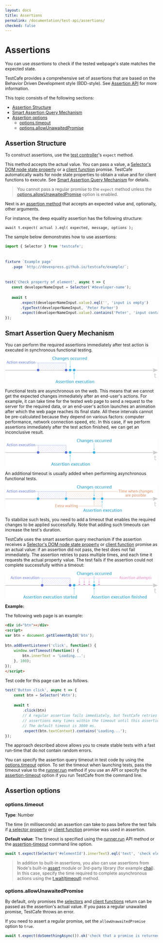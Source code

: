 ```yaml
---
layout: docs
title: Assertions
permalink: /documentation/test-api/assertions/
checked: false
---
```

# Assertions

You can use *assertions* to check if the tested webpage's state matches the expected state.

TestCafe provides a comprehensive set of assertions that are based on the Behavior Driven Development style (BDD-style).
See [Assertion API](assertion-api.md) for more information.

This topic consists of the following sections:

* [Assertion Structure](#assertion-structure)
* [Smart Assertion Query Mechanism](#smart-assertion-query-mechanism)
* [Assertion options](#assertion-options)
  * [options.timeout](#optionstimeout)
  * [options.allowUnawaitedPromise](#optionsallowunawaitedpromise)

## Assertion Structure

To construct assertions, use the [test controller](../test-code-structure.html#test-controller)'s `expect` method.

This method accepts the actual value. You can pass a value, a [Selector's DOM node state property](../selecting-page-elements/selectors/using-selectors.md#define-assertion-actual-value)
or a [client function](../obtaining-data-from-the-client/README.md) promise.
TestCafe automatically waits for node state properties to obtain a value and for client functions to execute.
See [Smart Assertion Query Mechanism](#smart-assertion-query-mechanism) for details.

> You cannot pass a regular promise to the `expect` method unless the [options.allowUnawaitedPromise](#optionsallowunawaitedpromise) option is enabled.

Next is an [assertion method](assertion-api.md) that accepts an expected value
and, optionally, other arguments.

For instance, the deep equality assertion has the following structure:

```text
await t.expect( actual ).eql( expected, message, options );
```

The sample below demonstrates how to use assertions:

```js
import { Selector } from 'testcafe';


fixture `Example page`
   .page `http://devexpress.github.io/testcafe/example/`;


test('Check property of element', async t => {
   const developerNameInput = Selector('#developer-name');

   await t
       .expect(developerNameInput.value).eql('', 'input is empty')
       .typeText(developerNameInput, 'Peter Parker')
       .expect(developerNameInput.value).contains('Peter', 'input contains text "Peter"');
});
```

## Smart Assertion Query Mechanism

You can perform the required assertions immediately after test action is executed in synchronous functional testing.

![Synchronous Functional Testing](../../../images/assertions/synchronous-testing.png)

Functional tests are asynchronous on the web. This means that we cannot get the expected changes immediately after an end-user's actions.
For example, it can take time for the tested web page to send a request to the server for the required data, or an end-user's action launches an animation after which the web page reaches its final state.
All these intervals cannot be pre-calculated because they depend on various factors: computer performance,
network connection speed, etc. In this case, if we perform assertions immediately after the test action finished, we can get an inconclusive result.

![Asynchronous Functional Testing](../../../images/assertions/asynchronous-testing.png)

An additional timeout is usually added when performing asynchronous functional tests.

![Asynchronous Functional Testing with Extra Waiting](../../../images/assertions/extra-waiting.png)

To stabilize such tests, you need to add a timeout that enables the required changes to be applied successfully.
Note that adding such timeouts can increase the test's duration.

TestCafe uses the smart assertion query mechanism if the assertion receives a [Selector's DOM node state property](../selecting-page-elements/selectors/using-selectors.md#define-assertion-actual-value)
or [client function](../obtaining-data-from-the-client/README.md) promise
as an actual value:
if an assertion did not pass, the test does not fail immediately. The assertion retries to pass multiple times, and
each time it requests the actual property value. The test fails if the assertion could not complete successfully
within a timeout:

![TestCafe Smart Assertion Query Mechanism](../../../images/assertions/query-mechanism.png)

**Example:**

The following web page is an example:

```html
<div id="btn"></div>
<script>
var btn = document.getElementById('btn');

btn.addEventListener('click', function() {
    window.setTimeout(function() {
        btn.innerText = 'Loading...';
    }, 100);
});
</script>
```

Test code for this page can be as follows.

```js
test('Button click', async t => {
    const btn = Selector('#btn');

    await t
        .click(btn)
        // A regular assertion fails immediately, but TestCafe retries to run DOM state
        // assertions many times within the timeout until this assertion passes successfully.
        // The default timeout is 3000 ms.
        .expect(btn.textContent).contains('Loading...');
});
```

The approach described above allows you to create stable tests with a fast run-time that do not contain random errors.

You can specify the assertion query timeout in test code by using the [options.timeout](#assertion-options) option.
To set the timeout when launching tests, pass the timeout value to the [runner.run](../../using-testcafe/programming-interface/runner.md#run)
method if you use an API or specify the [assertion-timeout](../../using-testcafe/command-line-interface.md#--assertion-timeout-ms) option
if you run TestCafe from the command line.

## Assertion options

### options.timeout

**Type**: Number

The time (in milliseconds) an assertion can take to pass before the test fails if
[a selector property](../selecting-page-elements/selectors/using-selectors.md#define-assertion-actual-value)
or [client function](../obtaining-data-from-the-client/README.md) promise was used in assertion.

**Default value**: The timeout is specified using the [runner.run](../../using-testcafe/programming-interface/runner.md#run) API method
or the [assertion-timeout](../../using-testcafe/command-line-interface.md#--assertion-timeout-ms) command line option.

```js
await t.expect(Selector('#elementId').innerText).eql('text', 'check element text', { timeout: 500 });
```

> In addition to built-in assertions, you also can use assertions from Node's built-in [assert](https://nodejs.org/api/assert.html) module or 3rd-party library (for example [chai](http://chaijs.com/)).
> In this case, specify the time required to complete asynchronous actions using the [t.wait(timeout)](../pausing-the-test.md) method.

### options.allowUnawaitedPromise

By default, only promises the [selectors](../selecting-page-elements/selectors/using-selectors.md#define-assertion-actual-value)
and [client functions](../obtaining-data-from-the-client/README.md) return can be passed as the assertion's actual value. If you pass a regular unawaited promise, TestCafe throws an error.

If you need to assert a regular promise, set the `allowUnawaitedPromise` option to `true`.

```js
await t.expect(doSomethingAsync()).ok('check that a promise is returned', { allowUnawaitedPromise: true });
```

